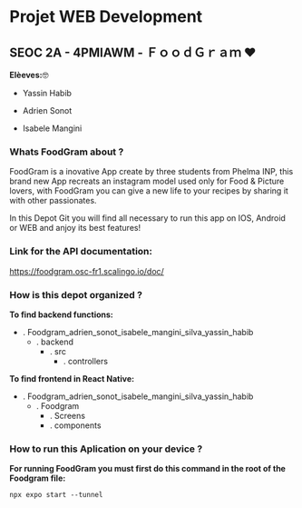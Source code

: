 # Projet WEB Development 
## SEOC 2A - 4PMIAWM - ＦｏｏｄＧｒａｍ :heart:

**Elèeves:**:nerd_face:

- Yassin Habib
* Adrien Sonot 
+ Isabele Mangini 

### Whats FoodGram about ? 

FoodGram is a inovative App create by three students from Phelma INP, this brand new App recreats an instagram model used only for Food & Picture lovers, with FoodGram you can give a new  life to your recipes by sharing it with other passionates. 

In this Depot Git you will find all necessary to run this app on IOS, Android or WEB and anjoy its best features! 

### Link for the API documentation:

https://foodgram.osc-fr1.scalingo.io/doc/

### How is this depot organized ? 

**To find backend functions:**

* . Foodgram_adrien_sonot_isabele_mangini_silva_yassin_habib
    * . backend 
        * . src 
            * . controllers 

**To find frontend in React Native:**

* . Foodgram_adrien_sonot_isabele_mangini_silva_yassin_habib
    * . Foodgram 
        * . Screens 
        * . components  

### How to run this Aplication on your device ?

**For running FoodGram you must first do this command in the root of the Foodgram file:**

```
npx expo start --tunnel

```
